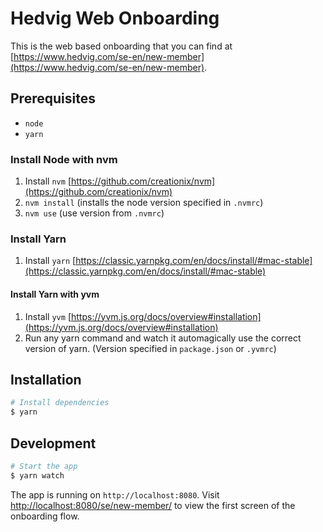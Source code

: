 # Hedvig Web Onboarding

This is the web based onboarding that you can find at [https://www.hedvig.com/se-en/new-member](https://www.hedvig.com/se-en/new-member).

## Prerequisites

- `node`
- `yarn`

### Install Node with nvm

1. Install `nvm` [https://github.com/creationix/nvm](https://github.com/creationix/nvm)
2. `nvm install` (installs the node version specified in `.nvmrc`)
3. `nvm use` (use version from `.nvmrc`)

### Install Yarn

1. Install `yarn` [https://classic.yarnpkg.com/en/docs/install/#mac-stable](https://classic.yarnpkg.com/en/docs/install/#mac-stable)

#### Install Yarn with yvm

1. Install `yvm` [https://yvm.js.org/docs/overview#installation](https://yvm.js.org/docs/overview#installation)
2. Run any yarn command and watch it automagically use the correct version of yarn. (Version specified in `package.json` or `.yvmrc`)

## Installation

```sh
# Install dependencies
$ yarn
```

## Development

```sh
# Start the app
$ yarn watch
```

The app is running on `http://localhost:8080`. Visit [http://localhost:8080/se/new-member/](http://localhost:8080/se/new-member/) to view the first screen of the onboarding flow.
